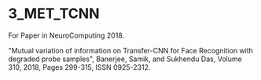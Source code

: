 # 3_MET_TCNN
For Paper in NeuroComputing 2018.

"Mutual variation of information on Transfer-CNN for Face Recognition with degraded probe samples", Banerjee, Samik, and Sukhendu Das, Volume 310, 2018, Pages 299-315,
ISSN 0925-2312. 
